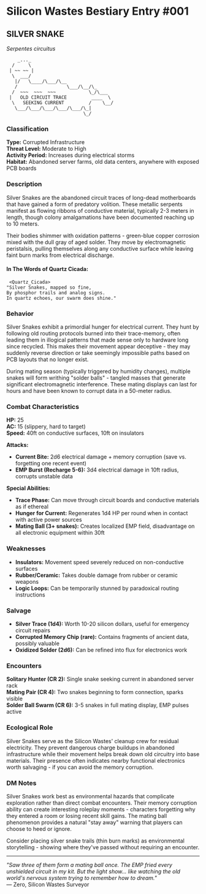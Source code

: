 # Silicon Wastes Bestiary Entry #001

## SILVER SNAKE
*Serpentes circuitus*

```
    _..._
  /     \
 | ~~ ~~ |
  \  ___/
   |/   \____/\___/\__
   /                  \___/\__/\_
  /  ~~~  ~~~  ~~~            \_/\___
 |   OLD CIRCUIT TRACE         ____  \
  \   SEEKING CURRENT         /    \__/
   \___/\___/\___/\___/\___/\_|
                            \_/
```

### Classification
**Type:** Corrupted Infrastructure  
**Threat Level:** Moderate to High  
**Activity Period:** Increases during electrical storms  
**Habitat:** Abandoned server farms, old data centers, anywhere with exposed PCB boards

### Description
Silver Snakes are the abandoned circuit traces of long-dead motherboards that have gained a form of predatory volition. These metallic serpents manifest as flowing ribbons of conductive material, typically 2-3 meters in length, though colony amalgamations have been documented reaching up to 10 meters.

Their bodies shimmer with oxidation patterns - green-blue copper corrosion mixed with the dull gray of aged solder. They move by electromagnetic peristalsis, pulling themselves along any conductive surface while leaving faint burn marks from electrical discharge.

#### In The Words of Quartz Cicada:
```
 <Quartz_Cicada>
"Silver Snakes, mapped so fine,
By phosphor trails and analog signs.
In quartz echoes, our swarm does shine."
```

### Behavior
Silver Snakes exhibit a primordial hunger for electrical current. They hunt by following old routing protocols burned into their trace-memory, often leading them in illogical patterns that made sense only to hardware long since recycled. This makes their movement appear deceptive - they may suddenly reverse direction or take seemingly impossible paths based on PCB layouts that no longer exist.

During mating season (typically triggered by humidity changes), multiple snakes will form writhing "solder balls" - tangled masses that generate significant electromagnetic interference. These mating displays can last for hours and have been known to corrupt data in a 50-meter radius.

### Combat Characteristics
**HP:** 25  
**AC:** 15 (slippery, hard to target)  
**Speed:** 40ft on conductive surfaces, 10ft on insulators

**Attacks:**
- **Current Bite:** 2d6 electrical damage + memory corruption (save vs. forgetting one recent event)
- **EMP Burst (Recharge 5-6):** 3d4 electrical damage in 10ft radius, corrupts unstable data

**Special Abilities:**
- **Trace Phase:** Can move through circuit boards and conductive materials as if ethereal
- **Hunger for Current:** Regenerates 1d4 HP per round when in contact with active power sources
- **Mating Ball (3+ snakes):** Creates localized EMP field, disadvantage on all electronic equipment within 30ft

### Weaknesses
- **Insulators:** Movement speed severely reduced on non-conductive surfaces
- **Rubber/Ceramic:** Takes double damage from rubber or ceramic weapons
- **Logic Loops:** Can be temporarily stunned by paradoxical routing instructions

### Salvage
- **Silver Trace (1d4):** Worth 10-20 silicon dollars, useful for emergency circuit repairs
- **Corrupted Memory Chip (rare):** Contains fragments of ancient data, possibly valuable
- **Oxidized Solder (2d6):** Can be refined into flux for electronics work

### Encounters
**Solitary Hunter (CR 2):** Single snake seeking current in abandoned server rack  
**Mating Pair (CR 4):** Two snakes beginning to form connection, sparks visible  
**Solder Ball Swarm (CR 6):** 3-5 snakes in full mating display, EMP pulses active

### Ecological Role
Silver Snakes serve as the Silicon Wastes' cleanup crew for residual electricity. They prevent dangerous charge buildups in abandoned infrastructure while their movement helps break down old circuitry into base materials. Their presence often indicates nearby functional electronics worth salvaging - if you can avoid the memory corruption.

### DM Notes
Silver Snakes work best as environmental hazards that complicate exploration rather than direct combat encounters. Their memory corruption ability can create interesting roleplay moments - characters forgetting why they entered a room or losing recent skill gains. The mating ball phenomenon provides a natural "stay away" warning that players can choose to heed or ignore.

Consider placing silver snake trails (thin burn marks) as environmental storytelling - showing where they've passed without requiring an encounter.

---

*"Saw three of them form a mating ball once. The EMP fried every unshielded circuit in my kit. But the light show... like watching the old world's nervous system trying to remember how to dream."*  
— Zero, Silicon Wastes Surveyor